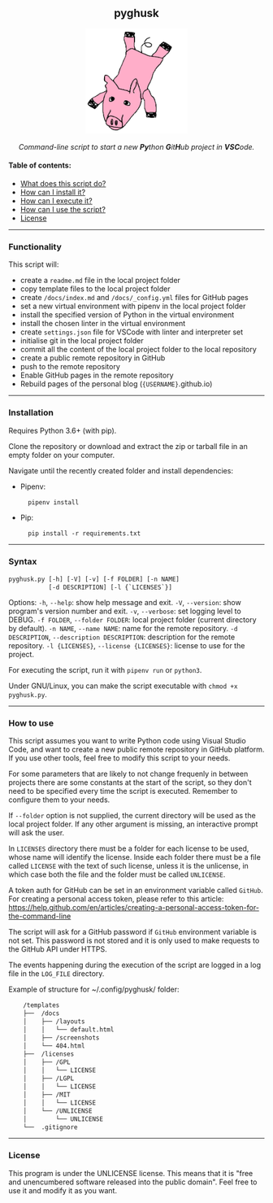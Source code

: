 <h2 align='center'>pyghusk</h2>

<center><img src="assets/pyghusk.png" width=200 />

*Command-line script to start a new **Py**thon **G**it**H**ub project in **VSC**ode.*</center>

#### Table of contents:
- [What does this script do?](#functionality)
- [How can I install it?](#installation)
- [How can I execute it?](#syntax)
- [How can I use the script?](#how-to-use)
- [License](#license)

---

### Functionality
This script will:
- create a `readme.md` file in the local project folder
- copy template files to the local project folder
- create `/docs/index.md` and `/docs/_config.yml` files for GitHub pages
- set a new virtual environment with pipenv in the local project folder
- install the specified version of Python in the virtual environment
- install the chosen linter in the virtual environment
- create `settings.json` file for VSCode with linter and interpreter set
- initialise git in the local project folder
- commit all the content of the local project folder to the local repository
- create a public remote repository in GitHub
- push to the remote repository
- Enable GitHub pages in the remote repository
- Rebuild pages of the personal blog (`{USERNAME}`.github.io)

---

### Installation
Requires Python 3.6+ (with pip).

Clone the repository or download and extract the zip or tarball file in an empty folder on your computer.

Navigate until the recently created folder and install dependencies:

- Pipenv:

        pipenv install

- Pip:

        pip install -r requirements.txt

---

### Syntax
    pyghusk.py [-h] [-V] [-v] [-f FOLDER] [-n NAME]
               [-d DESCRIPTION] [-l {`LICENSES`}]

Options:
`-h`, `--help`: show help message and exit.
`-V`, `--version`: show program's version number and exit.
`-v`, `--verbose`: set logging level to DEBUG.
`-f FOLDER`, `--folder FOLDER`: local project folder (current directory by default).
`-n NAME`, `--name NAME`: name for the remote repository.
`-d DESCRIPTION`, `--description DESCRIPTION`: description for the remote repository.
`-l {LICENSES}`, `--license {LICENSES}`: license to use for the project.

For executing the script, run it with `pipenv run` or `python3`.

Under GNU/Linux, you can make the script executable with `chmod +x pyghusk.py`.

---

### How to use
This script assumes you want to write Python code using Visual Studio Code,
and want to create a new public remote repository in GitHub platform. If you
use other tools, feel free to modify this script to your needs.

For some parameters that are likely to not change frequenly in between
projects there are some constants at the start of the script, so they don't
need to be specified every time the script is executed. Remember to configure
them to your needs.

If `--folder` option is not supplied, the current directory will be used as
the local project folder. If any other argument is missing, an interactive
prompt will ask the user.

In `LICENSES` directory there must be a folder for each license to be used,
whose name will identify the license. Inside each folder there must be a file
called `LICENSE` with the text of such license, unless it is the unlicense, in
which case both the file and the folder must be called `UNLICENSE`.

A token auth for GitHub can be set in an environment variable called `GitHub`.
For creating a personal access token, please refer to this article:
https://help.github.com/en/articles/creating-a-personal-access-token-for-the-command-line

The script will ask for a GitHub password if `GitHub` environment variable is
not set. This password is not stored and it is only used to make requests to
the GitHub API under HTTPS.

The events happening during the execution of the script are logged in a log
file in the `LOG_FILE` directory.

Example of structure for ~/.config/pyghusk/ folder:

        /templates
        ├──  /docs
        │    ├── /layouts
        │    │   └── default.html
        │    ├── /screenshots
        │    └── 404.html
        ├──  /licenses
        │    ├── /GPL
        │    │   └── LICENSE
        │    ├── /LGPL
        │    │   └── LICENSE
        │    ├── /MIT
        │    │   └── LICENSE
        │    └── /UNLICENSE
        │        └── UNLICENSE
        └──  .gitignore

---

### License
This program is under the UNLICENSE license. This means that it is "free and unencumbered software released into the public domain". Feel free to use it and modify it as you want.